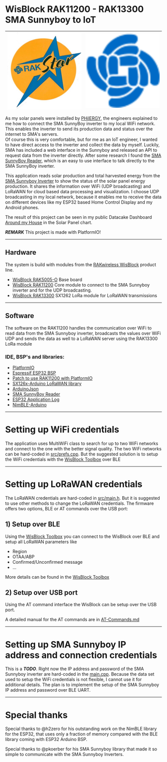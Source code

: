 # WisBlock RAK11200 - RAK13300 SMA Sunnyboy to IoT    
| ![RAKstar](./assets/rakstar.jpg) | ![WisBlock](./assets/RAK-Whirls.png) |
| :-: | :-: |

As my solar panels were installed by [PHilERGY](https://www.philergy.com/), the engineers explained to me how to connect the SMA SunnyBoy inverter to my local WiFi network. This enables the inverter to send its production data and status over the internet to SMA's servers.    
Of course this is very comfortable, but for me as an IoT engineer, I wanted to have direct access to the inverter and collect the data by myself. Luckily, SMA has included a web interface in the Sunnyboy and released an API to request data from the inverter directly.
After some research I found the [SMA SunnyBoy Reader](https://github.com/pkoerber/SMA-SunnyBoy-Reader), which is an easy to use interface to talk directly to the SMA SunnyBoy inverter.    

This application reads solar production and total harvested energy from the [SMA Sunnyboy Inverter](https://www.sma.de/en/products/solarinverters/sunny-boy-15-20-25.html) to show the status of the solar panel energy production.
It shares the information over WiFi (UDP broadcasting) and LoRaWAN for cloud based data processing and visualization.
I choose UDP broadcasting in my local network, because it enables me to receive the data on different devices like my ESP32 based Home Control Display and my Android phones.

The result of this project can be seen in my public Datacake Dashboard [Around my House](https://app.datacake.de/dashboard/d/b6acccc0-2264-42d4-aec9-94148d7eb76f) in the Solar Panel chart.    

_**REMARK**_
This project is made with PlatformIO!

----

## Hardware 

The system is build with modules from the [RAKwireless WisBlock](https://docs.rakwireless.com/Product-Categories/WisBlock/) product line. 
- [WisBlock RAK5005-O](https://docs.rakwireless.com/Product-Categories/WisBlock/RAK5005-O/Overview/) Base board
- [WisBlock RAK11200](https://docs.rakwireless.com/Product-Categories/WisBlock/RAK11200/Overview/) Core module to connect to the SMA Sunnyboy inverter and for the UDP broadcasting.
- [WisBlock RAK13300](https://docs.rakwireless.com/Product-Categories/WisBlock/RAK13300/Overview) SX1262 LoRa module for LoRaWAN transmissions

----

## Software
The software on the RAK11200 handles the communication over WiFi to read data from the SMA Sunnyboy inverter, broadcasts the values over WiFi UDP and sends the data as well to a LoRaWAN server using the RAK13300 LoRa module

### IDE, BSP's and libraries:
- [PlatformIO](https://platformio.org/install)
- [Espressif ESP32 BSP](https://docs.platformio.org/en/latest/boards/index.html#espressif-32)
- [Patch to use RAK11200 with PlatformIO](https://github.com/RAKWireless/WisBlock/tree/master/PlatformIO/RAK11200)
- [SX126x-Arduino LoRaWAN library](https://github.com/beegee-tokyo/SX126x-Arduino)
- [ArduinoJson](https://github.com/bblanchon/ArduinoJson.git)
- [SMA SunnyBoy Reader](https://github.com/pkoerber/SMA-SunnyBoy-Reader)
- [ESP32 Application Log](https://github.com/beegee-tokyo/ESP32-MyLog)
- [NimBLE-Arduino](https://github.com/h2zero/NimBLE-Arduino)

----

# Setting up WiFi credentials
The application uses MultiWiFi class to search for up to two WiFi networks and connect to the one with the better signal quality.
The two WiFi networks can be hard-coded in [src/prefs.cpp](./src/prefs.cpp).
But the suggested solution is to setup the WiFi credentials with the [WisBlock Toolbox](https://play.google.com/store/apps/details?id=tk.giesecke.wisblock_toolbox) over BLE

----

# Setting up LoRaWAN credentials
The LoRaWAN credentials are hard-coded in [src/main.h](./src/main.h). But it is suggested to use other methods to change the LoRaWAN credentials. The firmware offers two options, BLE or AT commands over the USB port:

## 1) Setup over BLE
Using the [WisBlock Toolbox](https://play.google.com/store/apps/details?id=tk.giesecke.wisblock_toolbox) you can connect to the WisBlock over BLE and setup all LoRaWAN parameters like
- Region
- OTAA/ABP
- Confirmed/Unconfirmed message
- ...

More details can be found in the [WisBlock Toolbox](https://github.com/beegee-tokyo/WisBlock-Toolbox)

## 2) Setup over USB port
Using the AT command interface the WisBlock can be setup over the USB port.

A detailed manual for the AT commands are in [AT-Commands.md](./AT-Commands.md)

----

# Setting up SMA Sunnyboy IP address and connection credentials
This is a _**TODO**_. Right now the IP address and password of the SMA Sunnyboy inverter are hard-coded in the [main.cpp](./MHC-Sunnyboy-RAK13300/src/main.cpp). Because the data set used to setup the WiFi credentials is not flexible, I cannot use it for additional details. 
The plan is to implement the setup of the SMA Sunnyboy IP address and password over BLE UART.

----

# Special thanks

Special thanks to @h2zero for his outstanding work on the NimBLE library for the ESP32, that uses only a fraction of memory compared with the BLE library coming with ESP32 Arduino BSP.

Special thanks to @pkoerber for his SMA Sunnyboy library that made it so simple to communicate with the SMA Sunnyboy Inverters.